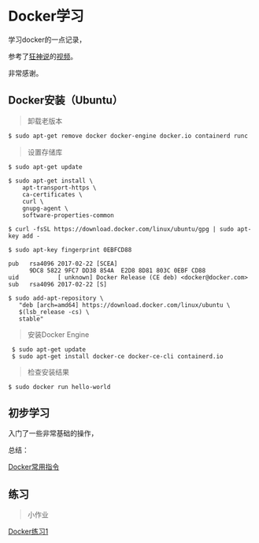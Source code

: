 # Docker学习
学习docker的一点记录，

参考了[狂神说](https://space.bilibili.com/95256449)的[视频](https://www.bilibili.com/video/BV1og4y1q7M4)。

非常感谢。



## Docker安装（Ubuntu）

> 卸载老版本

```bash
$ sudo apt-get remove docker docker-engine docker.io containerd runc
```



> 设置存储库

```shell
$ sudo apt-get update

$ sudo apt-get install \
    apt-transport-https \
    ca-certificates \
    curl \
    gnupg-agent \
    software-properties-common
    
$ curl -fsSL https://download.docker.com/linux/ubuntu/gpg | sudo apt-key add -

$ sudo apt-key fingerprint 0EBFCD88

pub   rsa4096 2017-02-22 [SCEA]
      9DC8 5822 9FC7 DD38 854A  E2D8 8D81 803C 0EBF CD88
uid           [ unknown] Docker Release (CE deb) <docker@docker.com>
sub   rsa4096 2017-02-22 [S]

$ sudo add-apt-repository \
   "deb [arch=amd64] https://download.docker.com/linux/ubuntu \
   $(lsb_release -cs) \
   stable"
```



> 安装Docker Engine

```shell
 $ sudo apt-get update
 $ sudo apt-get install docker-ce docker-ce-cli containerd.io
```



> 检查安装结果

```shell
$ sudo docker run hello-world
```



## 初步学习

入门了一些非常基础的操作，

总结：

[Docker常用指令](https://github.com/Yusameki/LearningDocker/blob/master/Docker常用指令.md)



## 练习

> 小作业

[Docker练习1](https://github.com/Yusameki/LearningDocker/blob/master/Docker学习作业.md)

